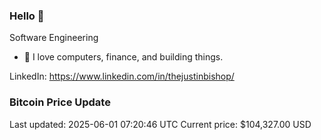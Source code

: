 ### Hello 🤙  

Software Engineering

- 🔭 I love computers, finance, and building things.
  
LinkedIn: https://www.linkedin.com/in/thejustinbishop/  




















































































































































































































































































































































































































































































































































































### Bitcoin Price Update
Last updated: 2025-06-01 07:20:46 UTC
Current price: $104,327.00 USD
